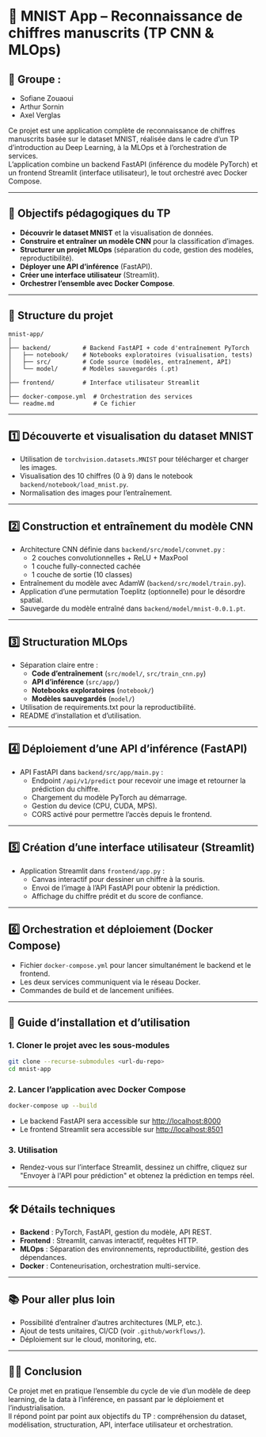 # 🧠 MNIST App – Reconnaissance de chiffres manuscrits (TP CNN & MLOps)

## 📝 Groupe :

- Sofiane Zouaoui
- Arthur Sornin
- Axel Verglas

Ce projet est une application complète de reconnaissance de chiffres manuscrits basée sur le dataset MNIST, réalisée dans le cadre d’un TP d’introduction au Deep Learning, à la MLOps et à l’orchestration de services.  
L’application combine un backend FastAPI (inférence du modèle PyTorch) et un frontend Streamlit (interface utilisateur), le tout orchestré avec Docker Compose.

---

## 📝 Objectifs pédagogiques du TP

- **Découvrir le dataset MNIST** et la visualisation de données.
- **Construire et entraîner un modèle CNN** pour la classification d’images.
- **Structurer un projet MLOps** (séparation du code, gestion des modèles, reproductibilité).
- **Déployer une API d’inférence** (FastAPI).
- **Créer une interface utilisateur** (Streamlit).
- **Orchestrer l’ensemble avec Docker Compose**.

---

## 📁 Structure du projet

```
mnist-app/
│
├── backend/         # Backend FastAPI + code d'entraînement PyTorch
│   ├── notebook/    # Notebooks exploratoires (visualisation, tests)
│   ├── src/         # Code source (modèles, entraînement, API)
│   └── model/       # Modèles sauvegardés (.pt)
│
├── frontend/        # Interface utilisateur Streamlit
│
├── docker-compose.yml  # Orchestration des services
└── readme.md           # Ce fichier
```

---

## 1️⃣ Découverte et visualisation du dataset MNIST

- Utilisation de `torchvision.datasets.MNIST` pour télécharger et charger les images.
- Visualisation des 10 chiffres (0 à 9) dans le notebook `backend/notebook/load_mnist.py`.
- Normalisation des images pour l’entraînement.

---

## 2️⃣ Construction et entraînement du modèle CNN

- Architecture CNN définie dans `backend/src/model/convnet.py` :
  - 2 couches convolutionnelles + ReLU + MaxPool
  - 1 couche fully-connected cachée
  - 1 couche de sortie (10 classes)
- Entraînement du modèle avec AdamW (`backend/src/model/train.py`).
- Application d’une permutation Toeplitz (optionnelle) pour le désordre spatial.
- Sauvegarde du modèle entraîné dans `backend/model/mnist-0.0.1.pt`.

---

## 3️⃣ Structuration MLOps

- Séparation claire entre :
  - **Code d’entraînement** (`src/model/`, `src/train_cnn.py`)
  - **API d’inférence** (`src/app/`)
  - **Notebooks exploratoires** (`notebook/`)
  - **Modèles sauvegardés** (`model/`)
- Utilisation de requirements.txt pour la reproductibilité.
- README d’installation et d’utilisation.

---

## 4️⃣ Déploiement d’une API d’inférence (FastAPI)

- API FastAPI dans `backend/src/app/main.py` :
  - Endpoint `/api/v1/predict` pour recevoir une image et retourner la prédiction du chiffre.
  - Chargement du modèle PyTorch au démarrage.
  - Gestion du device (CPU, CUDA, MPS).
  - CORS activé pour permettre l’accès depuis le frontend.

---

## 5️⃣ Création d’une interface utilisateur (Streamlit)

- Application Streamlit dans `frontend/app.py` :
  - Canvas interactif pour dessiner un chiffre à la souris.
  - Envoi de l’image à l’API FastAPI pour obtenir la prédiction.
  - Affichage du chiffre prédit et du score de confiance.

---

## 6️⃣ Orchestration et déploiement (Docker Compose)

- Fichier `docker-compose.yml` pour lancer simultanément le backend et le frontend.
- Les deux services communiquent via le réseau Docker.
- Commandes de build et de lancement unifiées.

---

## 🚀 Guide d’installation et d’utilisation

### 1. Cloner le projet avec les sous-modules

```bash
git clone --recurse-submodules <url-du-repo>
cd mnist-app
```

### 2. Lancer l’application avec Docker Compose

```bash
docker-compose up --build
```

- Le backend FastAPI sera accessible sur [http://localhost:8000](http://localhost:8000)
- Le frontend Streamlit sera accessible sur [http://localhost:8501](http://localhost:8501)

### 3. Utilisation

- Rendez-vous sur l’interface Streamlit, dessinez un chiffre, cliquez sur "Envoyer à l'API pour prédiction" et obtenez la prédiction en temps réel.

---

## 🛠️ Détails techniques

- **Backend** : PyTorch, FastAPI, gestion du modèle, API REST.
- **Frontend** : Streamlit, canvas interactif, requêtes HTTP.
- **MLOps** : Séparation des environnements, reproductibilité, gestion des dépendances.
- **Docker** : Conteneurisation, orchestration multi-service.

---

## 📚 Pour aller plus loin

- Possibilité d’entraîner d’autres architectures (MLP, etc.).
- Ajout de tests unitaires, CI/CD (voir `.github/workflows/`).
- Déploiement sur le cloud, monitoring, etc.

---

## 👨‍🏫 Conclusion

Ce projet met en pratique l’ensemble du cycle de vie d’un modèle de deep learning, de la data à l’inférence, en passant par le déploiement et l’industrialisation.  
Il répond point par point aux objectifs du TP : compréhension du dataset, modélisation, structuration, API, interface utilisateur et orchestration.
